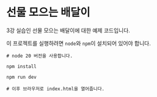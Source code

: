 # 선물 모으는 배달이

3강 실습인 선물 모으는 배달이에 대한 예제 코드입니다.

이 프로젝트를 실행하려면 `node`와 `npm`이 설치되어 있어야 합니다.

```shell
# node 20 버전을 사용합니다.

npm install

npm run dev

# 이후 브라우저로 index.html을 열어줍니다.
```
